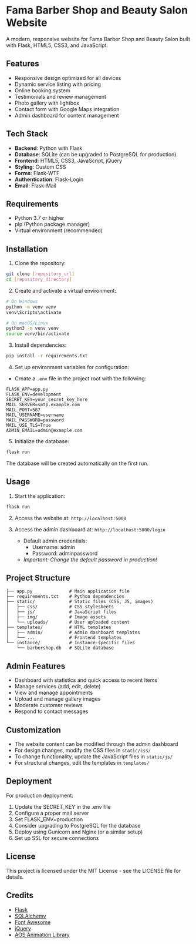 # Fama Barber Shop and Beauty Salon Website

A modern, responsive website for Fama Barber Shop and Beauty Salon built with Flask, HTML5, CSS3, and JavaScript.

## Features

- Responsive design optimized for all devices
- Dynamic service listing with pricing
- Online booking system
- Testimonials and review management
- Photo gallery with lightbox
- Contact form with Google Maps integration
- Admin dashboard for content management

## Tech Stack

- **Backend**: Python with Flask
- **Database**: SQLite (can be upgraded to PostgreSQL for production)
- **Frontend**: HTML5, CSS3, JavaScript, jQuery
- **Styling**: Custom CSS
- **Forms**: Flask-WTF
- **Authentication**: Flask-Login
- **Email**: Flask-Mail

## Requirements

- Python 3.7 or higher
- pip (Python package manager)
- Virtual environment (recommended)

## Installation

1. Clone the repository:
```bash
git clone [repository_url]
cd [repository_directory]
```

2. Create and activate a virtual environment:
```bash
# On Windows
python -m venv venv
venv\Scripts\activate

# On macOS/Linux
python3 -m venv venv
source venv/bin/activate
```

3. Install dependencies:
```bash
pip install -r requirements.txt
```

4. Set up environment variables for configuration:
- Create a `.env` file in the project root with the following:
```
FLASK_APP=app.py
FLASK_ENV=development
SECRET_KEY=your_secret_key_here
MAIL_SERVER=smtp.example.com
MAIL_PORT=587
MAIL_USERNAME=username
MAIL_PASSWORD=password
MAIL_USE_TLS=True
ADMIN_EMAIL=admin@example.com
```

5. Initialize the database:
```bash
flask run
```
The database will be created automatically on the first run.

## Usage

1. Start the application:
```bash
flask run
```

2. Access the website at: `http://localhost:5000`

3. Access the admin dashboard at: `http://localhost:5000/login`
   - Default admin credentials:
     - Username: admin
     - Password: adminpassword
   - *Important: Change the default password in production!*

## Project Structure

```
├── app.py              # Main application file
├── requirements.txt    # Python dependencies
├── static/             # Static files (CSS, JS, images)
│   ├── css/            # CSS stylesheets
│   ├── js/             # JavaScript files
│   ├── img/            # Image assets
│   └── uploads/        # User uploaded content
├── templates/          # HTML templates
│   ├── admin/          # Admin dashboard templates
│   └── ...             # Frontend templates
└── instance/           # Instance-specific files
    └── barbershop.db   # SQLite database
```

## Admin Features

- Dashboard with statistics and quick access to recent items
- Manage services (add, edit, delete)
- View and manage appointments
- Upload and manage gallery images
- Moderate customer reviews
- Respond to contact messages

## Customization

- The website content can be modified through the admin dashboard
- For design changes, modify the CSS files in `static/css/`
- To change functionality, update the JavaScript files in `static/js/`
- For structural changes, edit the templates in `templates/`

## Deployment

For production deployment:

1. Update the SECRET_KEY in the .env file
2. Configure a proper mail server
3. Set FLASK_ENV=production
4. Consider upgrading to PostgreSQL for the database
5. Deploy using Gunicorn and Nginx (or a similar setup)
6. Set up SSL for secure connections

## License

This project is licensed under the MIT License - see the LICENSE file for details.

## Credits

- [Flask](https://flask.palletsprojects.com/)
- [SQLAlchemy](https://www.sqlalchemy.org/)
- [Font Awesome](https://fontawesome.com/)
- [jQuery](https://jquery.com/)
- [AOS Animation Library](https://michalsnik.github.io/aos/) 